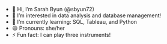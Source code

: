 - 👋 Hi, I’m Sarah Byun (@sbyun72)
- 👀 I’m interested in data analysis and database management!
- 🌱 I’m currently learning: SQL, Tableau, and Python
- 😄 Pronouns: she/her
- ⚡ Fun fact: I can play three instruments!

<!---
sbyun72/sbyun72 is a ✨ special ✨ repository because its `README.md` (this file) appears on your GitHub profile.
You can click the Preview link to take a look at your changes.
- 📫 How to reach me ...
--->
